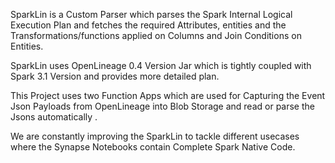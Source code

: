 SparkLin is a Custom Parser which parses the Spark Internal Logical Execution Plan and fetches the required Attributes, entities and the Transformations/functions applied on Columns and Join Conditions on Entities.

SparkLin uses OpenLineage 0.4 Version Jar which is tightly coupled with Spark 3.1 Version and provides more detailed plan.

This Project uses two Function Apps which are used for Capturing the Event Json Payloads from OpenLineage into Blob Storage and read or parse the Jsons automatically . 

We are constantly improving the SparkLin to tackle different usecases where the Synapse Notebooks contain Complete Spark Native Code.
